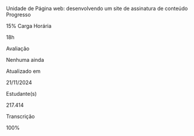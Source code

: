 Unidade de
Página web: desenvolvendo um site de assinatura de conteúdo
Progresso

15%
Carga Horária

18h

Avaliação

Nenhuma ainda

Atualizado em

21/11/2024

Estudante(s)

217.414

Transcrição

100%
